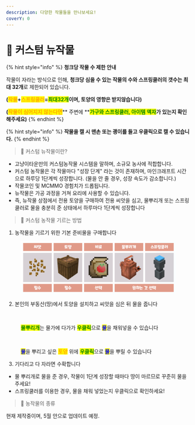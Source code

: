 ```yaml
---
description: 다양한 작물들을 만나보세요!
coverY: 0
---
```


# 🍅 커스텀 뉴작물

{% hint style="info" %}
**청크당 작물 수 제한 안내**

작물이 자라는 방식으로 인해, **청크당 심을 수 있는 작물의 수와 스프링쿨러의 갯수는 최대 32개**로 제한되어 있습니다.

**(**<mark style="color:orange;">**작물**</mark>**+**<mark style="color:orange;">**스프링쿨러**</mark>**=**<mark style="color:green;">**최대32개**</mark>**이며, 토양의 영향은 받지않습니다)**

**(**<mark style="color:orange;">**작물이 심어지지 않는다면**</mark>** 주변에 **<mark style="color:green;">**가구와 스프링쿨러, 아이템 액자**</mark>**가 있는지 확인해주세요)**
{% endhint %}

{% hint style="info" %}
**작물을 캘 시 맨손 또는 괭이를 들고 우클릭으로 캘 수 있습니다.**
{% endhint %}

> 🍅 커스텀 뉴작물이란?

* 고냥이타운만의 커스텀농작물 시스템을 말하며, 소규모 농사에 적합합니다.
* 커스텀 농작물은 각 작물마다 "성장 단계" 라는 것이 존재하며, 마인크래프트 시간으로 하루당 1단계씩 성장합니다. (물을 안 줄 경우, 성장 속도가 감소합니다.)
* 작물코인 및 MCMMO 경험치가 드롭됩니다.
* 뉴작물은 가공 과정을 거쳐 요리에 사용할 수 있습니다.
* 즉, 뉴작물 상점에서 전용 토양을 구매하여 전용 씨앗을 심고, 물뿌리개 또는 스프링쿨러로 물을 충분히 준 상태에서 하루마다 1단계씩 성장합니다

> 🌱 커스텀 농작물 기르는 방법

1. 농작물을 기르기 위한 기본 준비물을 구매합니다

<figure><img src="../.gitbook/assets/필수.png" alt=""><figcaption></figcaption></figure>

2. 본인의 부동산(땅)에서 토양을 설치하고 씨앗을 심은 뒤 물을 줍니다

<figure><img src="../.gitbook/assets/31313.gif" alt=""><figcaption><p><mark style="color:green;"><strong>물뿌리개</strong></mark>는 물가에 다가가 <mark style="color:green;"><strong>우클릭</strong></mark>으로 <mark style="color:blue;"><strong>물</strong></mark>을 채워넣을 수 있습니다</p></figcaption></figure>

<figure><img src="../.gitbook/assets/물뿌리개2.gif" alt=""><figcaption><p><mark style="color:blue;"><strong>물</strong></mark>을 뿌리고 싶은 <mark style="color:orange;"><strong>토양</strong></mark> 위에 <mark style="color:green;"><strong>우클릭</strong></mark>으로 <mark style="color:blue;"><strong>물</strong></mark>을 뿌릴 수 있습니다</p></figcaption></figure>

3. 기다리고 다 자라면 수확합니다

* 물 뿌리개로 물을 준 경우, 작물이 1단계 성장할 때마다 땅이 마르므로 꾸준히 물을 주세요!
* 스프링쿨러를 이용한 경우, 물을 채워 넣었는지 우클릭으로 확인하세요!

> 🍇 농작물의 종류

현재 제작중이며, 5월 안으로 업데이트 예정.
